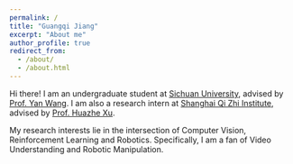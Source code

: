 ```yaml
---
permalink: /
title: "Guangqi Jiang"
excerpt: "About me"
author_profile: true
redirect_from: 
  - /about/
  - /about.html
---
```



Hi there! I am an undergraduate student at [Sichuan University](https://www.scu.edu.cn/), advised by [Prof. Yan Wang](https://sw.scu.edu.cn/info/1195/13570.htm). I am also a research intern at [Shanghai Qi Zhi Institute](https://sqz.ac.cn/), advised by [Prof. Huazhe Xu](http://hxu.rocks/index.html).

My research interests lie in the intersection of Computer Vision, Reinforcement Learning and Robotics. Specifically, I am a fan of Video Understanding and Robotic Manipulation.